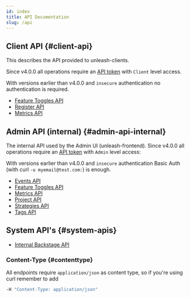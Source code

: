 ```yaml
---
id: index
title: API Documentation
slug: /api
---
```


## Client API {#client-api}

This describes the API provided to unleash-clients.

Since v4.0.0 all operations require an [API token](/user_guide/api-token) with `Client` level access.

With versions earlier than v4.0.0 and `insecure` authentication no authentication is required.

- [Feature Toggles API](/api/client/features)
- [Register API](/api/client/register)
- [Metrics API](/api/client/metrics)

## Admin API (internal) {#admin-api-internal}

The internal API used by the Admin UI (unleash-frontend). Since v4.0.0 all operations require an [API token](/user_guide/api-token) with `Admin` level access:

With versions earlier than v4.0.0 and `insecure` authentication Basic Auth (with curl `-u myemail@test.com:`) is enough.

- [Events API](/api/admin/events)
- [Feature Toggles API](/api/admin/features)
- [Metrics API](/api/admin/metrics)
- [Project API](/api/admin/project.md)
- [Strategies API](/api/admin/strategies)
- [Tags API](/api/admin/tags)

## System API's {#system-apis}

- [Internal Backstage API](/api/internal/internal)

### Content-Type {#contenttype}

All endpoints require `application/json` as content type, so if you're using curl remember to add

```bash
-H "Content-Type: application/json"
```
